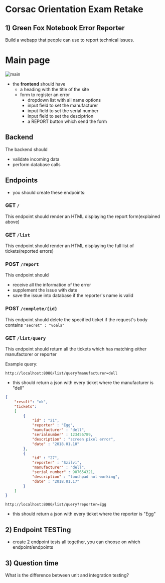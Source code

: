 # Corsac Orientation Exam Retake

## 1) Green Fox Notebook Error Reporter

Build a webapp that people can use to report technical issues.

# Main page

![main](assets/main2.png)

- the **frontend** should have
    - a heading with the title of the site
    - form to register an error
      - dropdown list with all name options
      - input field to set the manufacturer
      - input field to set the serial number
      - input field to set the desciptrion
      - a REPORT button which send the form

## Backend
The backend should
  - validate incoming data
  - perform database calls

## Endpoints
- you should create these endpoints:

### GET `/`
This endpoint should render an HTML displaying the report form(explained above)

### GET `/list`
This endpoint should render an HTML displaying the full list of tickets(reported errors)

### POST `/report`
This endpoint should 
  - receive all the information of the error
  - supplement the issue with date
  - save the issue into database if the reporter's name is valid

### POST `/complete/{id}`
This endpoint should delete the specified ticket if the request's body contains `"secret" : "voala"`
  
### GET `/list/query`
This endpoint should return all the tickets which has matching either manufactorer or reporter

Example query:

`http://localhost:8080/list/query?manufacturer=dell`

- this should return a json with every ticket where the manufacturer is "dell"

```json
{
    "result": "ok",
    "tickets":
    [
        {
            "id" : "21",
            "reporter" : "Egg",
            "manufacturer" : "dell",
            "serialnumber" : 123456789,
            "description" : "screen pixel error",
            "date" : "2018.01.10"
        },
        {
            "id" : "27",
            "reporter" : "Szilvi",
            "manufacturer" : "dell",
            "serial number" : 987654321,
            "description" : "touchpad not working",
            "date" : "2018.01.17"
        }
    ]
}
```

`http://localhost:8080/list/query?reporter=Egg`

- this should return a json with every ticket where the reporter is "Egg"

## 2) Endpoint TESTing
- create 2 endpoint tests all together, you can choose on which endpoint/endpoints

## 3) Question time
  What is the difference between unit and integration testing?